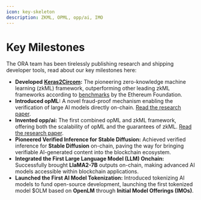 ```yaml
---
icon: key-skeleton
description: ZKML, OPML, opp/ai, IMO
---
```


# Key Milestones

The ORA team has been tirelessly publishing research and shipping developer tools, read about our key milestones here:

* **Developed** [**Keras2Circom**](https://github.com/ora-io/keras2circom)**:** The pioneering zero-knowledge machine learning (zkML) framework, outperforming other leading zkML frameworks according to [benchmarks](https://hackmd.io/\_vrpMIusSEaROYUU7-Shaw) by the Ethereum Foundation.
* **Introduced opML:** A novel fraud-proof mechanism enabling the verification of large AI models directly on-chain. [Read the research paper](https://arxiv.org/abs/2401.17555).
* **Invented opp/ai:** The first combined opML and zkML framework, offering both the scalability of opML and the guarantees of zkML. [Read the research paper](https://arxiv.org/pdf/2402.15006).
* **Pioneered Verified Inference for Stable Diffusion:** Achieved verified inference for **Stable Diffusion** on-chain, paving the way for bringing verifiable AI-generated content into the blockchain ecosystem.
* **Integrated the First Large Language Model (LLM) Onchain:** Successfully brought **LlaMA2-7B** outputs on-chain, making advanced AI models accessible within blockchain applications.
* **Launched the First AI Model Tokenization:** Introduced tokenizing AI models to fund open-source development, launching the first tokenized model $OLM based on **OpenLM** through **Initial Model Offerings (IMOs)**.
